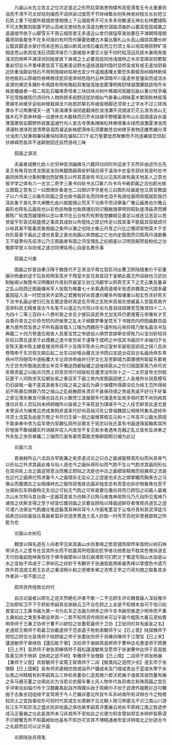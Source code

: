 <!-- { "loadSidebar": true } -->
　　凡画山水先立宾主之位次定逺近之形然后穿凿景物摆布高低落笔无令太重重则浊而不清不可太轻轻则燥而不润烘染过度而不节碎绰繁杂则失神发树枝左长右短立石势上重下轻摆布栽插势使相偎上下云烟取秀不可太多多则散漫无神左右林麓铺陈不可太繁繁则廹塞不舒山高峻无使倾危水深逺勿教穷涸路须曲折山要高低孤城置之逺邉墟市依于山脚雪天不用云烟雨里无多逺近山舍仍居隘窄渔翁要在平滩朝晴晃朗暮雨阴昏屋舍不在多间渔钓有时而作藤蔓依纒古木窠丛簇札山头高山烟锁其腰长岭云翳其脚逺水萦纡而来还用云烟以断其派怪石巉岩而立仍须土阜以培其根原野旷荡相连苍山依其低浅石须圆浑锋芒八面棱层木要交义挺干四时枯茂迅风拔木暴雨奔崖浅流则岸畔平滩深涧则陡崖直下耸坡之土必要高低则地浅烟林之木亦宜疎宻则繁絮重岩切忌头齐羣峰更宜高下孤峯逺设野水遥拖道路时隐时显桥梁或有或无逺怕阴昏近防重浊颠岩怪石不用频施峻岭枯槎也宜少作遥烟逺曙太繁恐失朝昏宻树稠林断续防他板刻山原峻险依稀樵径犹存崖岸倾危隐约云林深暗平川虽逺参差皱染而成流水泉源彷佛还多攧扑布两路有明有晦起双峯陡高陡低雾薄明爽舒晴烟霭朦胧欲雨乔木耸直蟠曲者一枝二枝乱石礧堆奇怪者三块四块点树叶稀疎间宻皴石脉以重分轻亭庵不在常施楼观仍须间作人物转顾多般野店犹防相似气象春山明昧夏木繁阴秋林摇落萧疎冬树槎牙妥帖树根栽揷龙爪宛若抓拏石布棱层根脚还须带土之字水不过三转溅瀑水不过两重侵天一道飞泉涌瀑多湍彻底翻涛巨浪浅瀬平流烟波茫茫云浪浩浩山无独木石不孤单林烟一泒便休古木数株而已乔木扶疎平野矮窠宻布山头孤烟逺自水邉薄霭骤依岩脚野桥寂寞遥通竹坞人家古寺萧条掩映松林佛塔春水绿而潋灔夏津涨而渳漫秋潦净而澄清寒泉涸而凝泚新株肥滑岸石须要皴苍古树槎牙景物还嫌秀媚分清分浊庶几轻重相兼纯重纯轻病在偏枯□□千岩万壑要低昂聚散而不同迭巘层峦但起伏峥嵘而各异不迷颠倒回还自然游戏三昧

　　叙画之源流

　　夫画者成教化助人伦穷神变测幽微与六籍同功四时并运发于天然非由述作古先圣王有龟背効灵龙图呈宝则典籍图画萌矣轩辕氏得于温洛中史皇苍颉状焉是时也书画同体而未分象制肇创而犹略无以传其意故有书无以见其形故有画天地圣人之意也按字学之体有六一古文二奇字三篆书四佐书五□篆六鸟书鸟书者即画之流也颜光禄云图载之意有三一曰图理卦象是也二曰图识字学是也三曰图形绘画是也又周官教国子以六书其三曰象形则画之意也故书画异名而同体也洎乎有虞绘画明焉旣就彰施仍深此象于是礼学大阐教化由兴故能揖让而天下治焕乎而词章备广雅云画类也尔雅云画形也释名云画挂也以彩色挂物象也故鼎锺刻则识魑魅旗章明则昭轨度清庙肃而罇彛陈广轮度而疆理辨以忠以孝尽在云台有烈有勲皆登麟阁见善足以戒恶见恶足以思贤留乎形容式昭盛德之事具其成败以传旣徃之踪记传足以叙其事不能载其容赋颂可以咏其美不能备其象图画之象所以兼之也陆士衡云丹青之兴比之雅颂宣物莫大于言存形莫善于画此之谓也昔夏之衰也抱画以奔商殷之亡也内史载图而归周燕丹请献秦王不疑萧何先収沛公乃王图画者有国之鸿宝理乱之纪纲是以汉明宫殿赞兹粉绘之功蜀郡学堂义存劝戒之道岂同博奕用心自是名教乐事

　　叙画之兴废

　　图画之妙爰自秦汉降于魏晋代不乏贤洎乎南北哲匠间出曹卫顾陆擅重价于前董展孙杨垂妙迹于后张郑两家高步于隋室大安兄弟首冠于皇朝此葢尤所烜赫也汉武创制秘阁以聚图书汉明雅好丹青别开画室又创立鸿都学以积奇艺天下之艺云集及董卓之乱山阳西迁图画缣帛军人皆取为帷嚢七十余乘遇雨道艰半皆遗弃魏晋之代固多藏蓄因寇入洛一时焚烧宋齐梁陈之君雅有好尚晋遭刘曜多所毁壊重以桓玄性贪好奇天下法书名画必使归已及玄篡逆晋府真迹玄尽得之玄败宋高祖先使臧喜入宫载焉南齐高帝科其尤精者录古今名笔不以逺近为次但以优劣为差自陆探微至范惟贤四十二人为四十二等三百四十八卷听政之余旦夕披玩梁武帝尤加宝异仍更搜葺元帝雅有才艺自善丹青古之珍奇充牣内府侯景之乱太子纲数梦秦皇焚天下书旣而内府图画数百函果为景所焚及景之平所有画皆载入江陵为西魏将于谨所陷元帝将降乃聚名画法书及典籍二十四万卷遣后阁舍人高善宝焚之帝欲投火俱焚宫嫔牵衣得免乃以宝剑斫柱将折叹曰萧氏遂至于此儒雅之道今夜穷矣于谨等于煨烬之中収其书画四千余轴归于长安陈天嘉中陈主肆意搜求所得不少及隋平陈命元帅记室参军裴矩高颎収之得八百余卷隋帝于东京观文殿后起二台东曰妙楷台藏古法书西曰宝迹台収自古名画炀帝东幸扬州尽将随驾中道船覆大半沦弃炀帝崩并归宇文化及至聊城为窦建德所取留东都者为王世充所取唐武德五年克平僭逆西都秘藏之迹维扬扈从之珍归我国家焉乃命司农宋尊贵载之以船泝河西上将至京师行经砥柱忽遭漂没所存十之一二太宗皇帝尤所耽玩更于人间购求天后朝张易之奏召天下画工修内库图画因使工人各推所长锐意模写仍旧装楷一毫不差其真者多归易之易之诛后为薛少保稷所得薛没后为岐王范所得岐初不陈奏后惧罪乃焚之禄山之乱耗散颇多肃宗不甚保持颁之贵戚贵戚不好归于好事之家沦落失散良可痛也自古兵火数焚江波屡鬬年代寖逺失坠居多倘时君不尚则阙其搜访非至人赏玩则未辨妍媸所以骏骨之不来死鼠为璞嗟乎今之人技艺鲜至此道尤衰未曾误点为蝇惟见虎成类狗彦逺家代好尚高祖河东公曾祖魏国公相继鸠集名迹经年共赏士流莫及由是万卷之书尽归王粲一厨之画惟寄桓玄元和十三年高平公鎭太原因不能承奉中贵为监军使内官魏弘简所忌骤言于宪宗曰张氏富有书画遂降宸翰索其所珍惶骇不敢缄藏实时进献并収入内库世不复见矣余者遇朱克融之乱又皆失坠进奉之外失坠之余存者纔二三轴而已虽有豪势莫能求旃聊因暇日编为此记

　　论画六法

　　昔谢赫所云六法自古罕能兼之矣彦逺试论之曰古之画或能移其形似而尚其骨气以形似之外求其画此难与俗人道也今之画纵得形似而气韵不生以气韵求其画则形似在其间矣上古之画迹简意淡而雅正顾陆之流是也中古之画细宻精微而丽展郑之流是也近代之画焕烂而求备今人之画错杂无旨众工之迹是也夫古之嫔擘纎而胸束古之马喙尖而腹细古之台阁竦峙古之服饰容曳故古画非独变态有奇意也抑亦物象殊也至于台阁树石车舆器物无生动之可拟无气韵之可侔直要位置向背而已顾恺之曰画人最难次山水次狗马其台阁一定器耳差易为也韩子曰狗马难鬼神易狗马乃凡俗所见鬼神乃谲怪之状斯言得之至于经营位置则画之总要自顾陆以降画迹鲜存者惟观呉道玄之迹可谓六法俱全气韵雄壮笔迹磊落真神异耳今人作画笔墨混于尘埃丹青和其泥滓徒污绢素岂曰绘画自古善画者莫非衣冠贵胄逸士高人妙振一时传芳百祀非里巷鄙贱之所能为也

　　论画山水树石

　　魏晋以降名迹在人间者罕见矣其画山水则羣峰之势若钿饰犀栉率皆附以树石映带详古人之意专在显其所长而不妨露其所短国初匠学者功倍愈拙不胜其色惟呉道玄天付劲毫幼抱神奥徃徃于佛寺画壁纵以怪石崩滩若可扪酌又于蜀道写貎山水由是山水之变始于呉成于二李树石之状妙于韦鶠穷于张通皆能用紫毫秃峰以掌摸色中遗巧饰外若混成又若王右丞之重深杨仆射之奇赡朱审之浓秀王宰之巧宻刘商之取象其余作者非一皆不能过之

　　叙师资传授南北时代

　　自古论画者以顾生之迹天然絶伦评者不敢一二予见顾生评论魏晋画人深自推许卫协即知卫不下于顾矣李嗣真驳谢赫云卫不合在顾之上全是不知根本良可于悒只如晋室过江王廙书画为第一书为右军之法画为明帝之师今言书画但推逸少明帝而不重土廙如此之类至多聊且举其一二若不知师资传授则未可议乎画今粗陈大畧云至如晋明帝师于王廙卫协师于曹不兴顾恺之张墨荀朂师于卫协【卫张同时并有画圣之名】史道硕王微师于荀朂卫协戴逵师于范宣逵子勃勃弟颙师于父【已上晋】陆探微师于顾恺之顾宝光袁倩师于陆顾骏之师于张墨张则师于呉暕呉暕师于江僧宝【已上宋】蘧道敏师于章继伯【蘧后胜于章】沈标师于谢赫周昙妍师于曹仲达毛惠逺师于顾惠【已上齐】袁昂师于谢张郑解倩师于聂松蘧道敏焦宝愿师于张谢曹仲达师于袁袁胜陈善见师于杨郑【杨郑之迹不辨】李雅师于张僧繇【已上隋】二阎师于郑张杨展【兼师于父毘】呉智敏师于梁寛王智慎师于二阎【极类阎之迹而少劣】道玄师于张僧繇【已上国朝】各有师资逓相仿效或自开户牖或未及门墙或青出于蓝或氷寒于水似类之间精粗有别李嗣真云三休轮奂董伯仁造其微六辔沃若展子虔居其骏而董有展之车马展无董之台阁此论为当若论衣服车轝土风人物年代各异南北有殊观画之宜在乎详审且如幅巾传于汉魏羃离起自齐隋幞头始于周朝巾子创于武德外服靴衫岂可輙施于古象衣冠组绶不宜常用于今人芒屫非塞北所宜牛车非岭南所有详辨古今之物商较风土之宜指事绘形可验时代其或生长南朝不见北朝人物习熟塞北不识江南山川游处江东不知京洛之盛此则非绘画之病也故李嗣真评董展云地处平原阙江南之胜迹参戎马乏簮裾之仪此是其所未习非其所不至如此之论便为知言譬如郑玄未辨栌梨蔡谟不识螃蟹吾所不知葢阙如也虽有不知岂可言其不博精通者所宜详辨南北之妙迹古今之名踪然后可以议乎画

　　论顾陆张呉用笔

